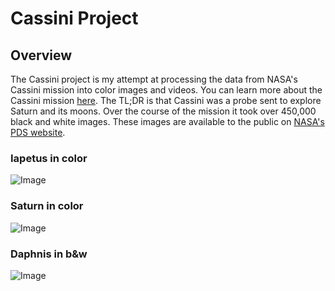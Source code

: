 # Cassini Project
 ## Overview

The Cassini project is my attempt at processing the data from NASA's Cassini mission into color images and videos. You can learn more about the Cassini mission [here](https://en.wikipedia.org/wiki/Cassini%E2%80%93Huygens). The TL;DR is that Cassini was a probe sent to explore Saturn and its moons. Over the course of the mission it took over 450,000 black and white images. These images are available to the public on [NASA's PDS website](https://pds-imaging.jpl.nasa.gov/search/?fq=-ATLAS_THUMBNAIL_URL%3Abrwsnotavail.jpg&fq=ATLAS_MISSION_NAME%3Acassini&q=*%3A*).

 ### Iapetus in color
 ![Image](https://imgur.com/PAfwi0e.gif)

### Saturn in color
 ![Image](https://imgur.com/Uf4nfLO.gif)

### Daphnis in b&w
 ![Image](https://imgur.com/8yNcx4g.gif)

